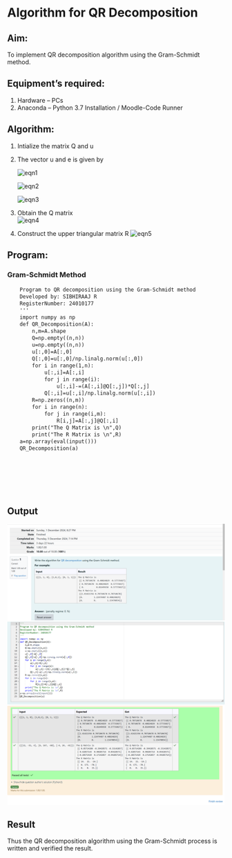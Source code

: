 # Algorithm for QR Decomposition
## Aim:
To implement QR decomposition algorithm using the Gram-Schmidt method.
## Equipment’s required:
1.	Hardware – PCs
2.	Anaconda – Python 3.7 Installation / Moodle-Code Runner
## Algorithm:
1.	Intialize the matrix Q and u
2.	The vector u and e is given by

    ![eqn1](./ex4.jpg)

    ![eqn2](./ex6.jpg)

    ![eqn3](./ex3.jpg)

3.	Obtain the Q matrix   
    ![eqn4](./ex1.jpg)
4.	Construct the upper triangular matrix R
    ![eqn5](./ex2.jpg)



## Program:
### Gram-Schmidt Method
```''' 
    Program to QR decomposition using the Gram-Schmidt method
    Developed by: SIBHIRAAJ R
    RegisterNumber: 24010177
    '''
    import numpy as np
    def QR_Decomposition(A):
        n,m=A.shape
        Q=np.empty((n,n))
        u=np.empty((n,n))
        u[:,0]=A[:,0]
        Q[:,0]=u[:,0]/np.linalg.norm(u[:,0])
        for i in range(1,n):
            u[:,i]=A[:,i]
            for j in range(i):
                u[:,i]-=(A[:,i]@Q[:,j])*Q[:,j]
            Q[:,i]=u[:,i]/np.linalg.norm(u[:,i])
        R=np.zeros((n,m))        
        for i in range(n):
            for j in range(i,m):
                R[i,j]=A[:,j]@Q[:,i]
        print("The Q Matrix is \n",Q)        
        print("The R Matrix is \n",R)
    a=np.array(eval(input()))    
    QR_Decomposition(a)







```

## Output
![image 1](<Screenshot 2024-12-05 191600.png>)
![image 2](<Screenshot 2024-12-05 191610.png>)
![image 3](<Screenshot 2024-12-05 191617.png>)




## Result
Thus the QR decomposition algorithm using the Gram-Schmidt process is written and verified the result.